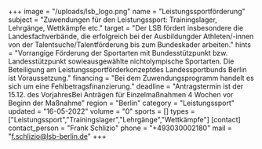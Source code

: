 +++
image = "/uploads/lsb_logo.png"
name = "Leistungssportförderung"
subject = "Zuwendungen für den Leistungssport: Trainingslager, Lehrgänge, Wettkämpfe etc."
target = "Der LSB fördert insbesondere die Landesfachverbände, die erfolgreich bei der Ausbildungder Athleten/-innen von der Talentsuche/Talentförderung bis zum Bundeskader arbeiten."
hints = "Vorrangige Förderung der Sportarten mit Bundesstützpunkt bzw. Landesstützpunkt sowieausgewählte nichtolympische Sportarten. Die Beteiligung am Leistungssportförderkonzeptdes Landessportbunds Berlin ist Voraussetzung."
financing = "Bei dem Zuwendungsprogramm handelt es sich um eine Fehlbetragsfinanzierung."
deadline = "Antragstermin ist der 15.12. des VorjahresBei Anträgen für Einzelmaßnahmen 4 Wochen vor Beginn der Maßnahme"
region = "Berlin"
category = "Leistungssport"
updated = "16-05-2022"
volume = "0"
sports = []
types = ["Leistungssport","Trainingslager","Lehrgänge","Wettkämpfe"]
[contact]
contact_person = "Frank Schlizio"
phone = "+493030002180"
mail = "f.schlizio@lsb-berlin.de"
+++